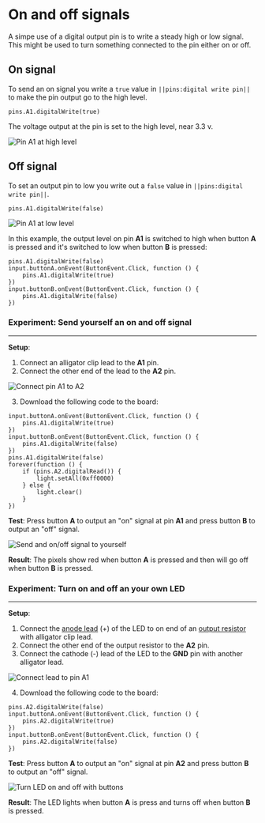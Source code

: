 # On and off signals

A simpe use of a digital output pin is to write a steady high or low signal. This might be used to turn something connected to the pin either on or off. 

## On signal

To send an on signal you write a `true` value in ``||pins:digital write pin||`` to make the pin output go to the high level.

```block
pins.A1.digitalWrite(true)
```

The voltage output at the pin is set to the high level, near 3.3 v.

![Pin A1 at high level](/static/cp/learn/pins-tutorial/digital-output/pin-high-level.jpg)

## Off signal

To set an output pin to low you write out a `false` value in ``||pins:digital write pin||``.

```block
pins.A1.digitalWrite(false)
```

![Pin A1 at low level](/static/cp/learn/pins-tutorial/digital-output/pin-low-level.jpg)

In this example, the output level on pin **A1** is switched to high when button **A** is pressed and it's switched to low when button **B** is pressed:

```blocks
pins.A1.digitalWrite(false)
input.buttonA.onEvent(ButtonEvent.Click, function () {
    pins.A1.digitalWrite(true)
})
input.buttonB.onEvent(ButtonEvent.Click, function () {
    pins.A1.digitalWrite(false)
})
```

### Experiment: Send yourself an on and off signal
---

**Setup**:

1. Connect an alligator clip lead to the **A1** pin.
2. Connect the other end of the lead to the **A2** pin.

![Connect pin A1 to A2](/static/cp/learn/pins-tutorial/digital-output/connect-a1-a2.jpg)

3.  Download the following code to the board:

```blocks
input.buttonA.onEvent(ButtonEvent.Click, function () {
    pins.A1.digitalWrite(true)
})
input.buttonB.onEvent(ButtonEvent.Click, function () {
    pins.A1.digitalWrite(false)
})
pins.A1.digitalWrite(false)
forever(function () {
    if (pins.A2.digitalRead()) {
        light.setAll(0xff0000)
    } else {
        light.clear()
    }
})
```

**Test**: Press button **A** to output an "on" signal at pin **A1**  and press button **B** to output an "off" signal.

![Send and on/off signal to yourself](/static/cp/learn/pins-tutorial/digital-output/on-off-self.gif)

**Result**: The pixels show red when button **A** is pressed and then will go off when button **B** is pressed.

### Experiment: Turn on and off an your own LED

---

**Setup**:

1. Connect the [anode lead](/learnsystem/pins-tutorial/devices/led-connections) (+) of the LED to on end of an [output resistor](/learnsystem/pins-tutorial/devices/make-a-resistor#output-resistor) with alligator clip lead.
2. Connect the other end of the output resistor to the **A2** pin.
3. Connect the cathode (-) lead of the LED to the **GND** pin with another alligator lead.

![Connect lead to pin A1](/static/cp/learn/pins-tutorial/digital-output/led-connection.jpg)

4.  Download the following code to the board:

```blocks
pins.A2.digitalWrite(false)
input.buttonA.onEvent(ButtonEvent.Click, function () {
    pins.A2.digitalWrite(true)
})
input.buttonB.onEvent(ButtonEvent.Click, function () {
    pins.A2.digitalWrite(false)
})
```

**Test**: Press button **A** to output an "on" signal at pin **A2**  and press button **B** to output an "off" signal.

![Turn LED on and off with buttons](/static/cp/learn/pins-tutorial/digital-output/press-on-off-led.gif)

**Result**: The LED lights when button **A** is press and turns off when button **B** is pressed.
